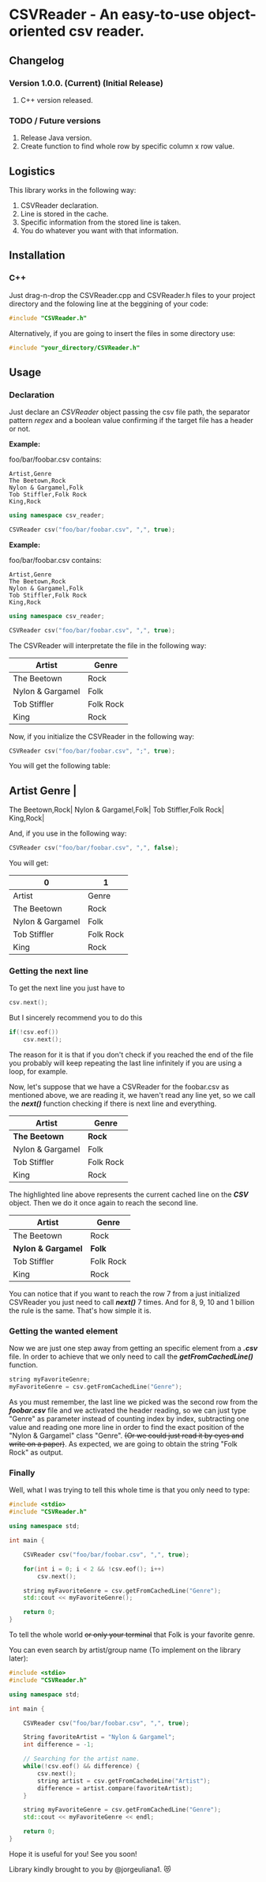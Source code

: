 
# CSVReader - An easy-to-use object-oriented csv reader.

## Changelog

### Version 1.0.0. (Current) (Initial Release)

1. C++ version released.

### TODO / Future versions

1. Release Java version.
1. Create function to find whole row by specific column x row value.

## Logistics

This library works in the following way:

1. CSVReader declaration.
1. Line is stored in the cache.
1. Specific information from the stored line is taken.
1. You do whatever you want with that information.

## Installation

### C++

Just drag-n-drop the CSVReader.cpp and CSVReader.h files to your project directory and the folowing line at the beggining of your code:

``` c++
#include "CSVReader.h"
```

Alternatively, if you are going to insert the files in some directory use:

``` c++
#include "your_directory/CSVReader.h"
```

## Usage

### Declaration

Just declare an _CSVReader_ object passing the csv file path, the separator pattern _regex_ and a boolean value confirming if the target file has a header or not.

**Example:**

foo/bar/foobar.csv contains:

``` csv
Artist,Genre
The Beetown,Rock
Nylon & Gargamel,Folk
Tob Stiffler,Folk Rock
King,Rock
```

``` c++
using namespace csv_reader;

CSVReader csv("foo/bar/foobar.csv", ",", true);
```

**Example:**

foo/bar/foobar.csv contains:

``` csv
Artist,Genre
The Beetown,Rock
Nylon & Gargamel,Folk
Tob Stiffler,Folk Rock
King,Rock
```

``` c++
using namespace csv_reader;

CSVReader csv("foo/bar/foobar.csv", ",", true);
```

The CSVReader will interpretate the file in the following way:

Artist | Genre
-------|------
The Beetown | Rock
Nylon & Gargamel | Folk
Tob Stiffler | Folk Rock
King | Rock

Now, if you initialize the CSVReader in the following way:

``` c++
CSVReader csv("foo/bar/foobar.csv", ";", true);
```

You will get the following table:

Artist Genre |
--------------
The Beetown,Rock|
Nylon & Gargamel,Folk|
Tob Stiffler,Folk Rock|
King,Rock|

And, if you use in the following way:

``` c++
CSVReader csv("foo/bar/foobar.csv", ",", false);
```

You will get:

0 | 1
-------|------
Artist | Genre
The Beetown | Rock
Nylon & Gargamel | Folk
Tob Stiffler | Folk Rock
King | Rock

### Getting the next line

To get the next line you just have to

``` c++
csv.next();
```

But I sincerely recommend you to do this

``` c++
if(!csv.eof())
    csv.next();
```

The reason for it is that if you don't check if you reached the end of the file you probably will keep repeating the last line infinitely if you are using a loop, for example.

Now, let's suppose that we have a CSVReader for the foobar.csv as mentioned above, we are reading it, we haven't read any line yet, so we call the ***next()*** function checking if there is next line and everything.

Artist | Genre
-------|------
**The Beetown** | **Rock**
Nylon & Gargamel | Folk
Tob Stiffler | Folk Rock
King | Rock

The highlighted line above represents the current cached line on the ***CSV*** object.
Then we do it once again to reach the second line.

Artist | Genre
-------|------
The Beetown | Rock
**Nylon & Gargamel** | **Folk**
Tob Stiffler | Folk Rock
King | Rock

You can notice that if you want to reach the row 7 from a just initialized CSVReader you just need to call ***next()*** 7 times. And for 8, 9, 10 and 1 billion the rule is the same. That's how simple it is.

### Getting the wanted element

Now we are just one step away from getting an specific element from a _**.csv**_ file.
In order to achieve that we only need to call the _**getFromCachedLine()**_ function.

``` c++
string myFavoriteGenre;
myFavoriteGenre = csv.getFromCachedLine("Genre");
```

As you must remember, the last line we picked was the second row from the _**foobar.csv**_ file and we activated the header reading, so we can just type "Genre" as parameter instead of counting index by index, subtracting one value and reading one more line in order to find the exact position of the "Nylon & Gargamel" class "Genre". ~~(Or we could just read it by eyes and write on a paper)~~. As expected, we are going to obtain the string "Folk Rock" as output.

### Finally

Well, what I was trying to tell this whole time is that you only need to type:

``` c++
#include <stdio>
#include "CSVReader.h"

using namespace std;

int main {

    CSVReader csv("foo/bar/foobar.csv", ",", true);

    for(int i = 0; i < 2 && !csv.eof(); i++)
        csv.next();

    string myFavoriteGenre = csv.getFromCachedLine("Genre");
    std::cout << myFavoriteGenre();

    return 0;
}
```

To tell the whole world ~~or only your terminal~~ that Folk is your favorite genre.

You can even search by artist/group name (To implement on the library later):

``` c++
#include <stdio>
#include "CSVReader.h"

using namespace std;

int main {

    CSVReader csv("foo/bar/foobar.csv", ",", true);

    String favoriteArtist = "Nylon & Gargamel";
    int difference = -1;

    // Searching for the artist name.
    while(!csv.eof() && difference) {
        csv.next();
        string artist = csv.getFromCachedeLine("Artist");
        difference = artist.compare(favoriteArtist);
    }

    string myFavoriteGenre = csv.getFromCachedLine("Genre");
    std::cout << myFavoriteGenre << endl;

    return 0;
}
```

Hope it is useful for you! See you soon!

Library kindly brought to you by @jorgeuliana1. :heart_eyes_cat:
